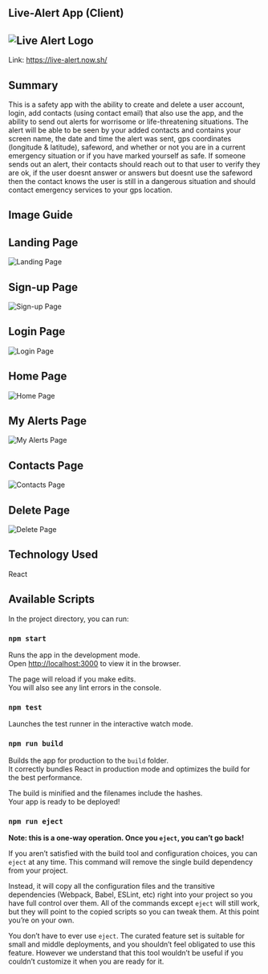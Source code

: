 ## Live-Alert App (Client)
![Live Alert Logo](src/Images/signal-tower-large.png)
---
Link: https://live-alert.now.sh/

## Summary
This is a safety app with the ability to create and delete a user account, login, add contacts (using contact email) that also use the app, and the ability to send out alerts for worrisome or life-threatening situations. The alert will be able to be seen by your added contacts and contains your screen name, the date and time the alert was sent, gps coordinates (longitude & latitude), safeword, and whether or not you are in a current emergency situation or if you have marked yourself as safe. If someone sends out an alert, their contacts should reach out to that user to verify they are ok, if the user doesnt answer or answers but doesnt use the safeword then the contact knows the user is still in a dangerous situation and should contact emergency services to your gps location.

## Image Guide

## Landing Page
![Landing Page](src/Images/Landing.PNG)

## Sign-up Page
![Sign-up Page](src/Images/Sign-up.PNG)

## Login Page
![Login Page](src/Images/Login.PNG)

## Home Page
![Home Page](src/Images/Home.PNG)

## My Alerts Page
![My Alerts Page](src/Images/MyAlerts.png)

## Contacts Page
![Contacts Page](src/Images/Contacts.png)

## Delete Page
![Delete Page](src/Images/Delete.PNG)

## Technology Used
React 

## Available Scripts

In the project directory, you can run:

### `npm start`

Runs the app in the development mode.<br />
Open [http://localhost:3000](http://localhost:3000) to view it in the browser.

The page will reload if you make edits.<br />
You will also see any lint errors in the console.

### `npm test`

Launches the test runner in the interactive watch mode.<br />


### `npm run build`

Builds the app for production to the `build` folder.<br />
It correctly bundles React in production mode and optimizes the build for the best performance.

The build is minified and the filenames include the hashes.<br />
Your app is ready to be deployed!

### `npm run eject`

**Note: this is a one-way operation. Once you `eject`, you can’t go back!**

If you aren’t satisfied with the build tool and configuration choices, you can `eject` at any time. This command will remove the single build dependency from your project.

Instead, it will copy all the configuration files and the transitive dependencies (Webpack, Babel, ESLint, etc) right into your project so you have full control over them. All of the commands except `eject` will still work, but they will point to the copied scripts so you can tweak them. At this point you’re on your own.

You don’t have to ever use `eject`. The curated feature set is suitable for small and middle deployments, and you shouldn’t feel obligated to use this feature. However we understand that this tool wouldn’t be useful if you couldn’t customize it when you are ready for it.



